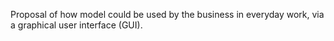 Proposal of how model could be used by the business in everyday work, via a graphical user interface (GUI).